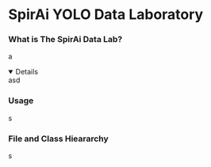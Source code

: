 <div>
      <h1>SpirAi YOLO Data Laboratory</h1>
  <div>
    <h3>What is The SpirAi Data Lab?</h3>
    <p>a</p>
  </div>
  <div>
      <details open> asd
     <h3>Usage</h3>
      <p>s</p>   
       </details>
  </div>
  <div>
  <h3>File and Class Hieararchy</h3>
  <p>s</p>
  </div>
</div>
